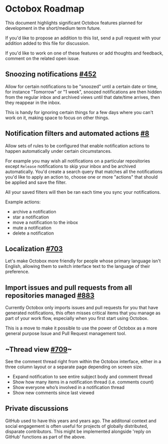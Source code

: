 # Octobox Roadmap

This document highlights significant Octobox features planned for development in the short/medium term future.

If you'd like to propose an addition to this list, send a pull request with your addition added to this file for discussion.

If you'd like to work on one of these features or add thoughts and feedback, comment on the related open issue.


## Snoozing notifications [#452](https://github.com/octobox/octobox/issues/452)

Allow for certain notifications to be "snoozed" until a certain date or time, for instance "Tomorrow" or "1 week", snoozed notifications are then hidden from the regular inbox and archived views until that date/time arrives, then they reappear in the inbox.

This is handy for ignoring certain things for a few days where you can't work on it, making space to focus on other things.


## Notification filters and automated actions [#8](https://github.com/octobox/octobox/issues/8)

Allow sets of rules to be configured that enable notification actions to happen automatically under certain circumstances.

For example you may wish all notifications on a particular repositories except `Release` notifications to skip your inbox and be archived automatically. You'd create a search query that matches all the notifications you'd like to apply an action to, choose one or more "actions" that should be applied and save the filter.

All your saved filters will then be ran each time you sync your notifications.

Example actions:

- archive a notification
- star a notification
- move a notification to the inbox
- mute a notification
- delete a notification


## Localization [#703](https://github.com/octobox/octobox/issues/703)

Let's make Octobox more friendly for people whose primary language isn't English, allowing them to switch interface text to the language of their preference.


## Import issues and pull requests from all repositories managed [#883](https://github.com/octobox/octobox/issues/883)

Currently Octobox only imports issues and pull requests for you that have generated notifications, this often misses critical items that you manage as part of your work flow, especially when you first start using Octobox.

This is a move to make it possible to use the power of Octobox as a more general purpose Issue and Pull Request management tool.


## ~Thread view [#709](https://github.com/octobox/octobox/pull/709)~

See the comment thread right from within the Octobox interface, either in a three column layout or a separate page depending on screen size.

- Expand notification to see entire subject body and comment thread
- Show how many items in a notification thread (i.e. comments count)
- Show everyone who’s involved in a notification thread
- Show new comments since last viewed

## Private discussions

GitHub used to have this years and years ago. The additonal context and social engagement is often useful for projects of globally distributed, disparate contributors. This might be implemented alongside 'reply on GitHub' functions as part of the above.
